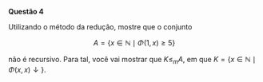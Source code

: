 **Questão 4**

Utilizando o método da redução, mostre que o conjunto

$$A = \{x \in \mathbb{N} \mid \Phi(1,x) \ge 5\}$$

não é recursivo. Para tal, você vai mostrar que $K \leq_m A$, em que $K = \{x \in \mathbb{N} \mid \Phi(x,x)\downarrow\}$.